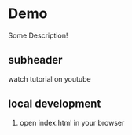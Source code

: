 # Demo

Some Description!

## subheader

watch tutorial on youtube

## local development

1. open index.html in your browser
